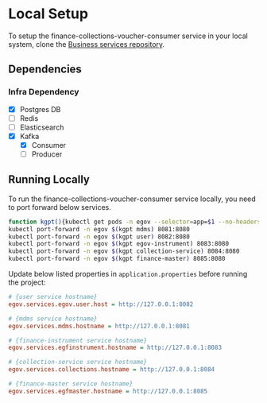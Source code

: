 # Local Setup

To setup the finance-collections-voucher-consumer service in your local system, clone the [Business services repository](https://github.com/egovernments/business-services).

## Dependencies


### Infra Dependency

- [X] Postgres DB
- [ ] Redis
- [ ] Elasticsearch
- [X] Kafka
  - [X] Consumer
  - [ ] Producer

## Running Locally

To run the finance-collections-voucher-consumer service locally, you need to port forward below services.

```bash
function kgpt(){kubectl get pods -n egov --selector=app=$1 --no-headers=true | head -n1 | awk '{print $1}'}
kubectl port-forward -n egov $(kgpt mdms) 8081:8080
kubectl port-forward -n egov $(kgpt user) 8082:8080
kubectl port-forward -n egov $(kgpt egov-instrument) 8083:8080
kubectl port-forward -n egov $(kgpt collection-service) 8084:8080
kubectl port-forward -n egov $(kgpt finance-master) 8085:8080
``` 

Update below listed properties in `application.properties` before running the project:

```ini
# {user service hostname}
egov.services.egov.user.host = http://127.0.0.1:8082

# {mdms service hostname}
egov.services.mdms.hostname = http://127.0.0.1:8081

# {finance-instrument service hostname}
egov.services.egfinstrument.hostname = http://127.0.0.1:8083

# {collection-service service hostname}
egov.services.collections.hostname = http://127.0.0.1:8084

# {finance-master service hostname}
egov.services.egfmaster.hostname = http://127.0.0.1:8085
```
